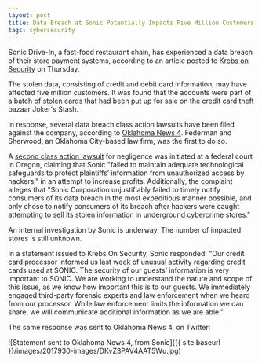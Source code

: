 ```yaml
---
layout: post
title: Data Breach at Sonic Potentially Impacts Five Million Customers
tags: cybersecurity
---
```


Sonic Drive-In, a fast-food restaurant chain, has experienced a data breach of their store payment systems, according to an article posted to [Krebs on Security](https://krebsonsecurity.com/2017/09/breach-at-sonic-drive-in-may-have-impacted-millions-of-credit-debit-cards/) on Thursday.

The stolen data, consisting of credit and debit card information, may have affected five million customers. It was found that the accounts were part of a batch of stolen cards that had been put up for sale on the credit card theft bazaar Joker's Stash.

In response, several data breach class action lawsuits have been filed against the company, according to [Oklahoma News 4](http://kfor.com/2017/09/28/sonic-drive-in-hit-with-lawsuits-after-credit-card-hack/). Federman and Sherwood, an Oklahoma City-based law firm, was the first to do so.

A [second class action lawsuit](https://www.courthousenews.com/wp-content/uploads/2017/09/Sonic.pdf) for negligence was initiated at a federal court in Oregon, claiming that Sonic "failed to maintain adequate technological safeguards to protect plaintiffs’ information from unauthorized access by hackers," in an attempt to increase profits. Additionally, the complaint alleges that "Sonic Corporation unjustifiably failed to timely notify consumers of its data breach in the most expeditious manner possible, and only chose to notify consumers of its breach after hackers were caught attempting to sell its stolen information in underground cybercrime stores."

An internal investigation by Sonic is underway. The number of impacted stores is still unknown.

In a statement issued to Krebs On Security, Sonic responded: "Our credit card processor informed us last week of unusual activity regarding credit cards used at SONIC. The security of our guests’ information is very important to SONIC. We are working to understand the nature and scope of this issue, as we know how important this is to our guests. We immediately engaged third-party forensic experts and law enforcement when we heard from our processor. While law enforcement limits the information we can share, we will communicate additional information as we are able."

The same response was sent to Oklahoma News 4, on Twitter:

![Statement sent to Oklahoma News 4, from Sonic]({{ site.baseurl }}/images/2017930-images/DKvZ3PAV4AAT5Wu.jpg)





